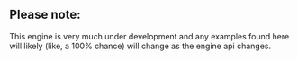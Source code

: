 ## Please note:
This engine is very much under development and any examples found here will likely (like, a 100% chance) will change as the engine
api changes.
